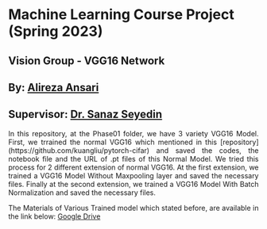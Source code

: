 # Machine Learning Course Project (Spring 2023)

## Vision Group - VGG16 Network

## By: [Alireza Ansari](https://www.linkedin.com/in/alireza-ansaree/)

## Supervisor: [Dr. Sanaz Seyedin](https://scholar.google.com/citations?user=Vm-JpcgAAAAJ&hl=en)


<div style="text-align: justify">
In this repository, at the Phase01 folder, we have 3 variety VGG16 Model. First, we trrained the normal VGG16 which mentioned in this [repository](https://github.com/kuangliu/pytorch-cifar) and saved the codes, the notebook file and the URL of .pt files of this Normal Model. We tried this process for 2 different extension of normal VGG16. At the first extension, we trained a VGG16 Model Without Maxpooling layer and saved the necessary files. Finally at the second extension, we trained a VGG16 Model With Batch Normalization and saved the necessary files.

The Materials of Various Trained model which stated before, are available in the link below:
[Google Drive](https://drive.google.com/drive/folders/1G91VAfpVk7C7ROruzRcBLYA5dhnGG1vM?usp=sharing)
</div>

